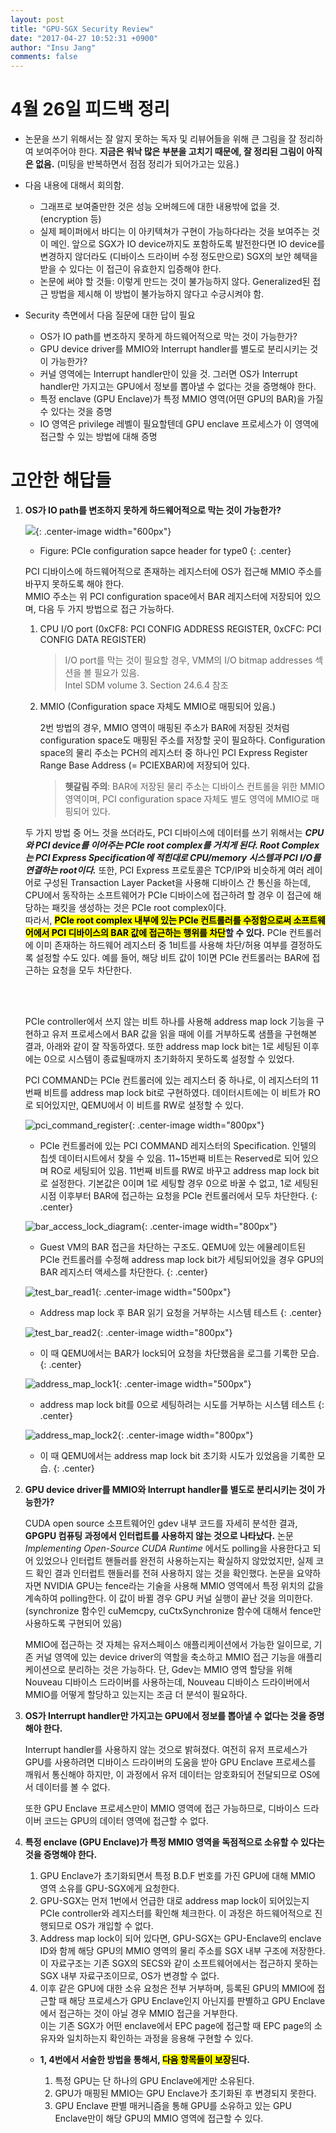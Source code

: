 ```yaml
---
layout: post
title: "GPU-SGX Security Review"
date: "2017-04-27 10:52:31 +0900"
author: "Insu Jang"
comments: false
---
```


# 4월 26일 피드백 정리
- 논문을 쓰기 위해서는 잘 알지 못하는 독자 및 리뷰어들을 위해 큰 그림을 잘 정리하여 보여주어야 한다.
**지금은 워낙 많은 부분을 고치기 때문에, 잘 정리된 그림이 아직은 없음.** (미팅을 반복하면서 점점 정리가 되어가고는 있음.)
- 다음 내용에 대해서 회의함.
    - 그래프로 보여줄만한 것은 성능 오버헤드에 대한 내용밖에 없을 것. (encryption 등)
    - 실제 페이퍼에서 바디는 이 아키텍쳐가 구현이 가능하다라는 것을 보여주는 것이 메인. 앞으로 SGX가
    IO device까지도 포함하도록 발전한다면 IO device를 변경하지 않더라도 (디바이스 드라이버 수정 정도만으로)
    SGX의 보안 혜택을 받을 수 있다는 이 접근이 유효한지 입증해야 한다.
    - 논문에 써야 할 것들: 이렇게 만드는 것이 불가능하지 않다. Generalized된 접근 방법을 제시해
    이 방법이 불가능하지 않다고 수긍시켜야 함.

- Security 측면에서 다음 질문에 대한 답이 필요
    - OS가 IO path를 변조하지 못하게 하드웨어적으로 막는 것이 가능한가?
    - GPU device driver를 MMIO와 Interrupt handler를 별도로 분리시키는 것이 가능한가?
    - 커널 영역에는 Interrupt handler만이 있을 것. 그러면 OS가 Interrupt handler만 가지고는
    GPU에서 정보를 뽑아낼 수 없다는 것을 증명해야 한다.
    - 특정 enclave (GPU Enclave)가 특정 MMIO 영역(어떤 GPU의 BAR)을 가질 수 있다는 것을 증명
    - IO 영역은 privilege 레벨이 필요할텐데 GPU enclave 프로세스가 이 영역에 접근할 수 있는 방법에 대해 증명

# 고안한 해답들
1. **OS가 IO path를 변조하지 못하게 하드웨어적으로 막는 것이 가능한가?**

    ![](https://upload.wikimedia.org/wikipedia/commons/thumb/c/ca/Pci-config-space.svg/1280px-Pci-config-space.svg.png){: .center-image width="600px"}
    * Figure: PCIe configuration sapce header for type0
    {: .center}

    PCI 디바이스에 하드웨어적으로 존재하는 레지스터에 OS가 접근해 MMIO 주소를 바꾸지 못하도록 해야 한다.  
    MMIO 주소는 위 PCI configuration space에서 BAR 레지스터에 저장되어 있으며, 다음 두 가지 방법으로 접근 가능하다.

    1. CPU I/O port (0xCF8: PCI CONFIG ADDRESS REGISTER, 0xCFC: PCI CONFIG DATA REGISTER)

        > I/O port를 막는 것이 필요할 경우, VMM의 I/O bitmap addresses 섹션을 볼 필요가 있음.  
        Intel SDM volume 3. Section 24.6.4 참조

    2. MMIO (Configuration space 자체도 MMIO로 매핑되어 있음.)


        2번 방법의 경우, MMIO 영역이 매핑된 주소가 BAR에 저장된 것처럼 configuration space도 매핑된 주소를 저장할 곳이 필요하다. Configuration space의 물리 주소는 PCH의 레지스터 중 하나인 PCI Express Register Range Base Address (= PCIEXBAR)에 저장되어 있다.

        > **헷갈림 주의**: BAR에 저장된 물리 주소는 디바이스 컨트롤을 위한 MMIO 영역이며, PCI configuration space 자체도 별도 영역에 MMIO로 매핑되어 있다.


    두 가지 방법 중 어느 것을 쓰더라도, PCI 디바이스에 데이터를 쓰기 위해서는 ***CPU와 PCI device를 이어주는 PCIe root complex를 거치게 된다. Root Complex는 PCI Express Specification에 적힌대로 CPU/memory 시스템과 PCI I/O를 연결하는 root이다.*** 또한, PCI Express 프로토콜은 TCP/IP와 비슷하게 여러 레이어로 구성된 Transaction Layer Packet을 사용해 디바이스 간 통신을 하는데, CPU에서 동작하는 소프트웨어가 PCIe 디바이스에 접근하려 할 경우 이 접근에 해당하는 패킷을 생성하는 것은 PCIe root complex이다.  
    따라서, **<mark>PCIe root complex 내부에 있는 PCIe 컨트롤러를 수정함으로써 소프트웨어에서 PCI 디바이스의 BAR 값에 접근하는 행위를 차단</mark>할 수 있다.** PCIe 컨트롤러에 이미 존재하는 하드웨어 레지스터 중 1비트를 사용해 차단/허용 여부를 결정하도록 설정할 수도 있다. 예를 들어, 해당 비트 값이 1이면 PCIe 컨트롤러는 BAR에 접근하는 요청을 모두 차단한다.

    <br/><br/>

    PCIe controller에서 쓰지 않는 비트 하나를 사용해 address map lock 기능을 구현하고 유저 프로세스에서 BAR 값을 읽을 때에 이를 거부하도록 샘플을 구현해본 결과, 아래와 같이 잘 작동하였다. 또한 address map lock bit는 1로 세팅된 이후에는 0으로 시스템이 종료될때까지 초기화하지 못하도록 설정할 수 있었다.

    PCI COMMAND는 PCIe 컨트롤러에 있는 레지스터 중 하나로, 이 레지스터의 11번째 비트를 address map lock bit로 구현하였다. 데이터시트에는 이 비트가 RO로 되어있지만, QEMU에서 이 비트를 RW로 설정할 수 있다.

    ![pci_command_register](/assets/images/protected/170427/pci_command_register.png){: .center-image width="800px"}
    * PCIe 컨트롤러에 있는 PCI COMMAND 레지스터의 Specification. 인텔의 칩셋 데이터시트에서 찾을 수 있음. 11~15번째 비트는 Reserved로 되어 있으며 RO로 세팅되어 있음. 11번째 비트를 RW로 바꾸고 address map lock bit로 설정한다. 기본값은 0이며 1로 세팅할 경우 0으로 바꿀 수 없고, 1로 세팅된 시점 이후부터 BAR에 접근하는 요청을 PCIe 컨트롤러에서 모두 차단한다.
    {: .center}

    ![bar_access_lock_diagram](/assets/images/protected/170427/bar_access_lock_diagram.png){: .center-image width="800px"}
    * Guest VM의 BAR 접근을 차단하는 구조도. QEMU에 있는 에뮬레이트된 PCIe 컨트롤러를 수정해 address map lock bit가 세팅되어있을 경우 GPU의 BAR 레지스터 액세스를 차단한다.
    {: .center}

    ![test_bar_read1](/assets/images/protected/170427/test_bar_read1.png){: .center-image width="500px"}
    * Address map lock 후 BAR 읽기 요청을 거부하는 시스템 테스트
    {: .center}

    ![test_bar_read2](/assets/images/protected/170427/test_bar_read2.png){: .center-image width="800px"}
    * 이 때 QEMU에서는 BAR가 lock되어 요청을 차단했음을 로그를 기록한 모습.
    {: .center}

    ![address_map_lock1](/assets/images/protected/170427/address_map_lock1.png){: .center-image width="500px"}
    * address map lock bit를 0으로 세팅하려는 시도를 거부하는 시스템 테스트
    {: .center}

    ![address_map_lock2](/assets/images/protected/170427/address_map_lock2.png){: .center-image width="800px"}
    * 이 때 QEMU에서는 address map lock bit 초기화 시도가 있었음을 기록한 모습.
    {: .center}

2. **GPU device driver를 MMIO와 Interrupt handler를 별도로 분리시키는 것이 가능한가?**

    CUDA open source 소프트웨어인 gdev 내부 코드를 자세히 분석한 결과, **GPGPU 컴퓨팅 과정에서 인터럽트를 사용하지 않는 것으로 나타났다.** 논문 *Implementing Open-Source CUDA Runtime* 에서도 polling을 사용한다고 되어 있었으나 인터럽트 핸들러를 완전히 사용하는지는 확실하지 않았었지만, 실제 코드 확인 결과 인터럽트 핸들러를 전혀 사용하지 않는 것을 확인했다. 논문을 요약하자면 NVIDIA GPU는 fence라는 기술을 사용해 MMIO 영역에서 특정 위치의 값을 계속하여 polling한다. 이 값이 바뀔 경우 GPU 커널 실행이 끝난 것을 의미한다. (synchronize 함수인 cuMemcpy, cuCtxSynchronize 함수에 대해서 fence만 사용하도록 구현되어 있음)

    MMIO에 접근하는 것 자체는 유저스페이스 애플리케이션에서 가능한 일이므로, 기존 커널 영역에 있는 device driver의 역할을 축소하고 MMIO 접근 기능을 애플리케이션으로 분리하는 것은 가능하다. 단, Gdev는 MMIO 영역 할당을 위해 Nouveau 디바이스 드라이버를 사용하는데, Nouveau 디바이스 드라이버에서 MMIO를 어떻게 할당하고 있는지는 조금 더 분석이 필요하다.

3. **OS가 Interrupt handler만 가지고는 GPU에서 정보를 뽑아낼 수 없다는 것을 증명해야 한다.**

    Interrupt handler를 사용하지 않는 것으로 밝혀졌다. 여전히 유저 프로세스가 GPU를 사용하려면 디바이스 드라이버의 도움을 받아 GPU Enclave 프로세스를 깨워서 통신해야 하지만, 이 과정에서 유저 데이터는 암호화되어 전달되므로 OS에서 데이터를 볼 수 없다.

    또한 GPU Enclave 프로세스만이 MMIO 영역에 접근 가능하므로, 디바이스 드라이버 코드는 GPU의 데이터 영역에 접근할 수 없다.

4. **특정 enclave (GPU Enclave)가 특정 MMIO 영역을 독점적으로 소유할 수 있다는 것을 증명해야 한다.**

    1. GPU Enclave가 초기화되면서 특정 B.D.F 번호를 가진 GPU에 대해 MMIO 영역 소유를 GPU-SGX에게 요청한다.
    2. GPU-SGX는 먼저 1번에서 언급한 대로 address map lock이 되어있는지 PCIe controller와 레지스터를 확인해 체크한다. 이 과정은 하드웨어적으로 진행되므로 OS가 개입할 수 없다.
    3. Address map lock이 되어 있다면, GPU-SGX는 GPU-Enclave의 enclave ID와 함께 해당 GPU의 MMIO 영역의 물리 주소를 SGX 내부 구조에 저장한다. 이 자료구조는 기존 SGX의 SECS와 같이 소프트웨어에서는 접근하지 못하는 SGX 내부 자료구조이므로, OS가 변경할 수 없다.
    4. 이후 같은 GPU에 대한 소유 요청은 전부 거부하며, 등록된 GPU의 MMIO에 접근할 때 해당 프로세스가 GPU Enclave인지 아닌지를 판별하고 GPU Enclave에서 접근하는 것이 아닐 경우 MMIO 접근을 거부한다.  
    이는 기존 SGX가 어떤 enclave에서 EPC page에 접근할 때 EPC page의 소유자와 일치하는지 확인하는 과정을 응용해 구현할 수 있다.

    - **1, 4번에서 서술한 방법을 통해서, <mark>다음 항목들이 보장</mark>된다.**

        1. 특정 GPU는 단 하나의 GPU Enclave에게만 소유된다.
        2. GPU가 매핑된 MMIO는 GPU Enclave가 초기화된 후 변경되지 못한다.
        3. GPU Enclave 판별 매커니즘을 통해 GPU를 소유하고 있는 GPU Enclave만이 해당 GPU의 MMIO 영역에 접근할 수 있다.

<!--

5. **IO 영역은 privilege 레벨이 필요한데 GPU enclave 프로세스가 이 영역에 접근할 수 있는 방법에 대해 증명하기**

    IO port를 통해 디바이스에 접근할 때는 IO instruction이 privilege 레벨을 요구한다.  
    그러나, MMIO를 통해 디바이스에 접근할 때는 **유저 프로세스라도 MMIO 영역에 대한 virtual address만 있으면 이후에는 privilege 레벨 없이 MMIO 영역에 접근 가능하다는 것을 확인** 하였다. [\[링크\]](/protecteduic2ws/2017-04-03/gpu-enclave-protection-mechanism/)

    단 MMIO 영역 주소에 매핑된 virtual address를 받아오기 위해서는 여전히 privilege 레벨이 필요하다. 이는 기존 SGX에서 EPC 페이지에 매핑된 virtual address를 얻기 위해서는 커널의 도움을 받는 것과 비슷하다. 이 부분은 여전히 커널의 도움을 받아야 하며, 기존 SGX와 비슷하게 매핑이 유효한지를 검사하는 매커니즘을 추가할 것이다.

    > **기존 SGX에서 EPC 페이지가 매핑된 virtual address를 커널로부터 받는 방법**
    >
    > - 기존 SGX는 EPC page의 physical address를 커널에게 넘기며 해당 주소에 매핑된 virtual address를 커널에게 요청하고, 돌아온 virtual address를 SGX의 내부 자료구조에 기록한다.
    >
    > - 추후 이 EPC page에 유저 프로세스가 다시 접근했을 때 MMU에서 기록한 virtual address와 방금 address translation을 통해 생성한 virtual address가 일치하는지 확인한다.
    >
    > - 일치하지 않으면 커널에 의해 페이지 테이블이 수정되었다는 의미이므로, 접근을 거부한다.

    같은 방법으로, GPU-SGX는 커널에게 MMIO 영역 물리 주소를 넘기며 이 영역에 대한 virtual address를 요청한다. 받은 virtual address를 SGX 내부 자료구조에 저장해 두고, 다음에 MMIO 영역에 접근할 때 MMU에서 페이지 테이블 변형이 일어나지 않았는지 검사하게 된다.

-->
